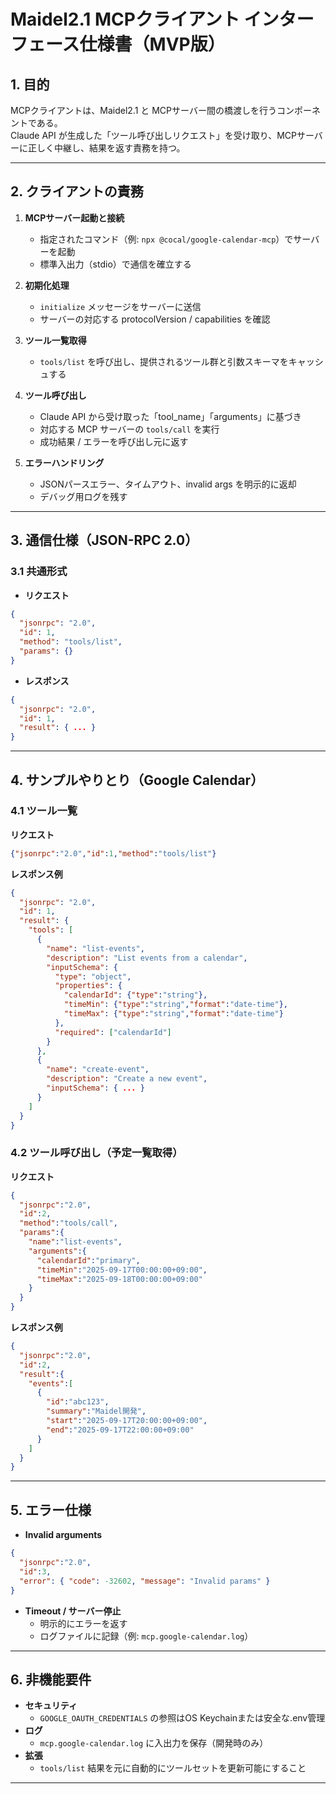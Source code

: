 # Maidel2.1 MCPクライアント インターフェース仕様書（MVP版）

## 1. 目的
MCPクライアントは、Maidel2.1 と MCPサーバー間の橋渡しを行うコンポーネントである。  
Claude API が生成した「ツール呼び出しリクエスト」を受け取り、MCPサーバーに正しく中継し、結果を返す責務を持つ。

---

## 2. クライアントの責務
1. **MCPサーバー起動と接続**
   - 指定されたコマンド（例: `npx @cocal/google-calendar-mcp`）でサーバーを起動
   - 標準入出力（stdio）で通信を確立する

2. **初期化処理**
   - `initialize` メッセージをサーバーに送信
   - サーバーの対応する protocolVersion / capabilities を確認

3. **ツール一覧取得**
   - `tools/list` を呼び出し、提供されるツール群と引数スキーマをキャッシュする

4. **ツール呼び出し**
   - Claude API から受け取った「tool_name」「arguments」に基づき
   - 対応する MCP サーバーの `tools/call` を実行
   - 成功結果 / エラーを呼び出し元に返す

5. **エラーハンドリング**
   - JSONパースエラー、タイムアウト、invalid args を明示的に返却
   - デバッグ用ログを残す

---

## 3. 通信仕様（JSON-RPC 2.0）

### 3.1 共通形式
- **リクエスト**
```json
{
  "jsonrpc": "2.0",
  "id": 1,
  "method": "tools/list",
  "params": {}
}
```

- **レスポンス**
```json
{
  "jsonrpc": "2.0",
  "id": 1,
  "result": { ... }
}
```

---

## 4. サンプルやりとり（Google Calendar）

### 4.1 ツール一覧
**リクエスト**
```json
{"jsonrpc":"2.0","id":1,"method":"tools/list"}
```

**レスポンス例**
```json
{
  "jsonrpc": "2.0",
  "id": 1,
  "result": {
    "tools": [
      {
        "name": "list-events",
        "description": "List events from a calendar",
        "inputSchema": {
          "type": "object",
          "properties": {
            "calendarId": {"type":"string"},
            "timeMin": {"type":"string","format":"date-time"},
            "timeMax": {"type":"string","format":"date-time"}
          },
          "required": ["calendarId"]
        }
      },
      {
        "name": "create-event",
        "description": "Create a new event",
        "inputSchema": { ... }
      }
    ]
  }
}
```

### 4.2 ツール呼び出し（予定一覧取得）
**リクエスト**
```json
{
  "jsonrpc":"2.0",
  "id":2,
  "method":"tools/call",
  "params":{
    "name":"list-events",
    "arguments":{
      "calendarId":"primary",
      "timeMin":"2025-09-17T00:00:00+09:00",
      "timeMax":"2025-09-18T00:00:00+09:00"
    }
  }
}
```

**レスポンス例**
```json
{
  "jsonrpc":"2.0",
  "id":2,
  "result":{
    "events":[
      {
        "id":"abc123",
        "summary":"Maidel開発",
        "start":"2025-09-17T20:00:00+09:00",
        "end":"2025-09-17T22:00:00+09:00"
      }
    ]
  }
}
```

---

## 5. エラー仕様

- **Invalid arguments**
```json
{
  "jsonrpc":"2.0",
  "id":3,
  "error": { "code": -32602, "message": "Invalid params" }
}
```

- **Timeout / サーバー停止**
  - 明示的にエラーを返す  
  - ログファイルに記録（例: `mcp.google-calendar.log`）

---

## 6. 非機能要件
- **セキュリティ**
  - `GOOGLE_OAUTH_CREDENTIALS` の参照はOS Keychainまたは安全な.env管理
- **ログ**
  - `mcp.google-calendar.log` に入出力を保存（開発時のみ）
- **拡張**
  - `tools/list` 結果を元に自動的にツールセットを更新可能にすること

---
